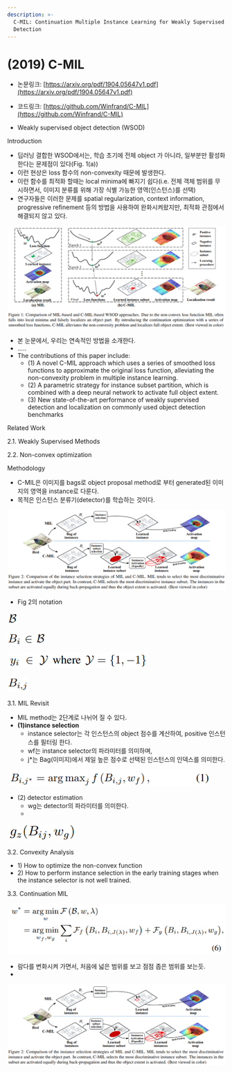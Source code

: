 ```yaml
---
description: >-
  C-MIL: Continuation Multiple Instance Learning for Weakly Supervised Object
  Detection
---
```


# \(2019\) C-MIL

* 논문링크: [https://arxiv.org/pdf/1904.05647v1.pdf](https://arxiv.org/pdf/1904.05647v1.pdf)
* 코드링크: [https://github.com/Winfrand/C-MIL](https://github.com/Winfrand/C-MIL)



* Weakly supervised object detection \(WSOD\) 





Introduction

* 딥러닝 결합한 WSOD에서는,  학습 초기에 전체 object 가 아니라, 일부분만 활성화 한다는 문제점이 있다\(Fig. 1\(a\)\)
* 이런 현상은 loss 함수의 non-convexity 때문에 발생한다.
* 이런 함수를 최적화 할때는  local minima에 빠지기 쉽다\(i.e. 전체 객체 범위를 무시하면서, 이미지 분류를 위해 가장 식별 가능한 영역\(인스턴스\)를 선택\)
* 연구자들은 이러한 문제를 spatial regularization, context information, progressive refinement 등의 방법을 사용하여 완화시켜왔지만, 최적화 관점에서 해결되지 않고 있다. 

![](../.gitbook/assets/image%20%28135%29.png)

* 본 눈문에서, 우리는 연속적인 방법을 소개한다.
* .....
* The contributions of this paper include: 
  * \(1\) A novel C-MIL approach which uses a series of smoothed loss functions to approximate the original loss function, alleviating the non-convexity problem in multiple instance learning. 
  * \(2\) A parametric strategy for instance subset partition, which is combined with a deep neural network to activate full object extent. 
  * \(3\) New state-of-the-art performance of weakly supervised detection and localization on commonly used object detection benchmarks

Related Work

2.1. Weakly Supervised Methods

2.2. Non-convex optimization

Methodology

* C-MIL은 이미지를 bags로 object proposal method로 부터 generated된  이미지의 영역을 instance로 다룬다.
* 목적은 인스턴스 분류기\(detector\)를 학습하는 것이다.



![](../.gitbook/assets/image.png)

* Fig 2의 notation

![all bags\(&#xD559;&#xC2B5; &#xC774;&#xBBF8;&#xC9C0;&#xB4E4;\)](../.gitbook/assets/image%20%28161%29.png)

![i-th bag\(&#xC774;&#xBBF8;&#xC9C0;\)](../.gitbook/assets/image%20%2839%29.png)

![Bi bag\(&#xC774;&#xBBF8;&#xC9C0;\)&#xC758; &#xB77C;&#xBCA8;. bag\(&#xC774;&#xBBF8;&#xC9C0;\)&#xC5D0; positive instance&#xAC00; &#xD3EC;&#xD568;&#xB418;&#xB294;&#xC9C0; &#xC5EC;&#xBD80;&#xB97C; &#xB098;&#xD0C0;&#xB0C4;.](../.gitbook/assets/image%20%28159%29.png)

![i-th bag\(&#xC774;&#xBBF8;&#xC9C0;\)&#xC758; j-th &#xC778;&#xC2A4;&#xD134;&#xC2A4;](../.gitbook/assets/image%20%28140%29.png)

3.1. MIL Revisit

* MIL method는 2단계로 나뉘어 질 수 있다.
* **\(1\)instance selection** 
  * instance selector는 각 인스턴스의 object 점수를 계산하여, positive 인스턴스를 필터링 한다.
  * wf는 instance selector의 파라미터를 의미하며,
  * j\*는 Bag\(이미지\)에서 제일 높은 점수로 선택된 인스턴스의 인덱스를 의미한다.

![](../.gitbook/assets/image%20%2899%29.png)

* \(2\) detector estimation
  * wg는 detector의 파라미터를 의미한다.
  * 

![](../.gitbook/assets/image%20%28138%29.png)

3.2. Convexity Analysis

* 1\) How to optimize the non-convex function
* 2\) How to perform instance selection in the early training stages when the instance selector is not well trained.

3.3. Continuation MIL

![](../.gitbook/assets/image%20%28149%29.png)

* 람다를 변화시켜 가면서, 처음에 넓은 범위를 보고 점점 좁은 범위를 보는듯.
* 
![](../.gitbook/assets/image%20%28150%29.png)

